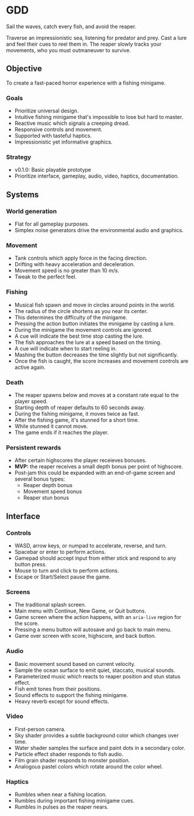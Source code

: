 # GDD
Sail the waves, catch every fish, and avoid the reaper.

Traverse an impressionistic sea, listening for predator and prey.
Cast a lure and feel their cues to reel them in.
The reaper slowly tracks your movements, who you must outmaneuver to survive.

## Objective
To create a fast-paced horror experience with a fishing minigame.

### Goals
- Prioritize universal design.
- Intuitive fishing minigame that's impossible to lose but hard to master.
- Reactive music which signals a creeping dread.
- Responsive controls and movement.
- Supported with tasteful haptics.
- Impressionistic yet informative graphics.

### Strategy
- v0.1.0: Basic playable prototype
- Prioritize interface, gameplay, audio, video, haptics, documentation.

## Systems
### World generation
- Flat for all gameplay purposes.
- Simplex noise generators drive the environmental audio and graphics.

### Movement
- Tank controls which apply force in the facing direction.
- Drifting with heavy acceleration and deceleration.
- Movement speed is no greater than 10 m/s.
- Tweak to the perfect feel.

### Fishing
- Musical fish spawn and move in circles around points in the world.
- The radius of the circle shortens as you near its center.
- This determines the difficulty of the minigame.
- Pressing the action button initiates the minigame by casting a lure.
- During the minigame the movement controls are ignored.
- A cue will indicate the best time stop casting the lure.
- The fish approaches the lure at a speed based on the timing.
- A cue will indicate when to start reeling in.
- Mashing the button decreases the time slightly but not significantly.
- Once the fish is caught, the score increases and movement controls are active again.

### Death
- The reaper spawns below and moves at a constant rate equal to the player speed.
- Starting depth of reaper defaults to 60 seconds away.
- During the fishing minigame, it moves twice as fast.
- After the fishing game, it's stunned for a short time.
- While stunned it cannot move.
- The game ends if it reaches the player.

### Persistent rewards
- After certain highscores the player receieves bonuses.
- **MVP:** the reaper receives a small depth bonus per point of highscore.
- Post-jam this could be expanded with an end-of-game screen and several bonus types:
  - Reaper depth bonus
  - Movement speed bonus
  - Reaper stun bonus

## Interface
### Controls
- WASD, arrow keys, or numpad to accelerate, reverse, and turn.
- Spacebar or enter to perform actions.
- Gamepad should accept input from either stick and respond to any button press.
- Mouse to turn and click to perform actions.
- Escape or Start/Select pause the game.

### Screens
- The traditional splash screen.
- Main menu with Continue, New Game, or Quit buttons.
- Game screen where the action happens, with an `aria-live` region for the score.
- Pressing a menu button will autosave and go back to main menu.
- Game over screen with score, highscore, and back button.

### Audio
- Basic movement sound based on current velocity.
- Sample the ocean surface to emit quiet, staccato, musical sounds.
- Parameterized music which reacts to reaper position and stun status effect.
- Fish emit tones from their positions.
- Sound effects to support the fishing minigame.
- Heavy reverb except for sound effects.

### Video
- First-person camera.
- Sky shader provides a subtle background color which changes over time.
- Water shader samples the surface and paint dots in a secondary color.
- Particle effect shader responds to fish audio.
- Film grain shader responds to monster position.
- Analogous pastel colors which rotate around the color wheel.

### Haptics
- Rumbles when near a fishing location.
- Rumbles during important fishing minigame cues.
- Rumbles in pulses as the reaper nears.
